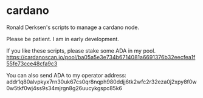 # cardano

Ronald Derksen's scripts to manage a cardano node.

Please be patient. I am in early development.

If you like these scripts, please stake some ADA in my pool.
https://cardanoscan.io/pool/ba05a5e3e734b6714081a6691376b32eecfea1f55fe73cce48cfa9c3

You can also send ADA to my operator address: 
addr1q80alvpkyx7rn30uk67cs0qr8nqph980ddjj6tk2wfc2r32eza0j2xpy8f0w0w5tkf0wj4ss9s34mjrgn8g26uucykgspc85k6
